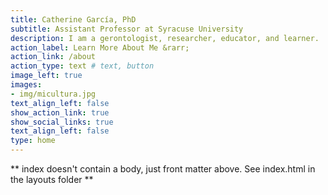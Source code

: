 ```yaml
---
title: Catherine García, PhD
subtitle: Assistant Professor at Syracuse University
description: I am a gerontologist, researcher, educator, and learner.
action_label: Learn More About Me &rarr;
action_link: /about
action_type: text # text, button
image_left: true
images:
- img/micultura.jpg
text_align_left: false
show_action_link: true
show_social_links: true
text_align_left: false
type: home
---
```


** index doesn't contain a body, just front matter above.
See index.html in the layouts folder **
